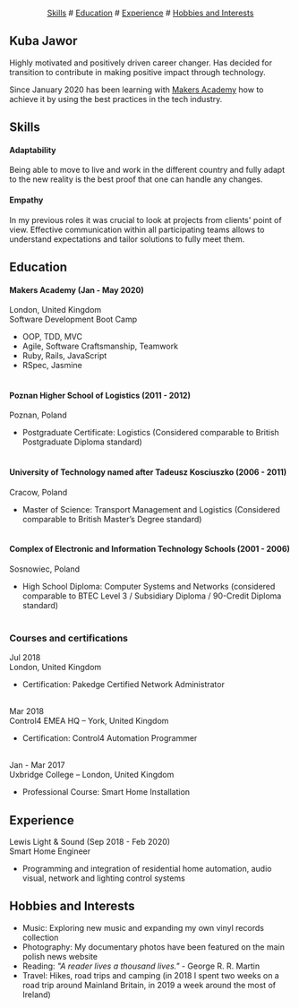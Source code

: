 <p align="center">
<a href="#skills">Skills</a> #
<a href="#education">Education</a> #
<a href="#experience">Experience</a> #
<a href="#hobbies-and-interests">Hobbies and Interests</a>
</p>

## Kuba Jawor

Highly motivated and positively driven career changer. Has decided for transition to contribute in making positive impact through technology.

Since January 2020 has been learning with [Makers Academy](https://makers.tech) how to achieve it by using the best practices in the tech industry.

## Skills

#### Adaptability
Being able to move to live and work in the different country and fully adapt to the new reality is the best proof that one can handle any changes.

#### Empathy
In my previous roles it was crucial to look at projects from clients' point of view. Effective communication within all participating teams allows to understand expectations and tailor solutions to fully meet them.

## Education

#### Makers Academy (Jan - May 2020)
London, United Kingdom</br>
Software Development Boot Camp

- OOP, TDD, MVC
- Agile, Software Craftsmanship, Teamwork
- Ruby, Rails, JavaScript
- RSpec, Jasmine </br></br>

#### Poznan Higher School of Logistics (2011 - 2012)</br>
Poznan, Poland
- Postgraduate Certificate: Logistics
(Considered comparable to British Postgraduate Diploma standard)</br></br>

#### University of Technology named after Tadeusz Kosciuszko (2006 - 2011)</br>
Cracow, Poland
- Master of Science: Transport Management and Logistics
(Considered comparable to British Master’s Degree standard)</br></br>

#### Complex of Electronic and Information Technology Schools (2001 - 2006)</br>
Sosnowiec, Poland
- High School Diploma: Computer Systems and Networks
(considered comparable to BTEC Level 3 / Subsidiary Diploma / 90-Credit Diploma standard)</br></br>

### Courses and certifications

Jul 2018</br>
London, United Kingdom
- Certification: Pakedge Certified Network Administrator</br></br>

Mar 2018</br>
Control4 EMEA HQ – York, United Kingdom
- Certification: Control4 Automation Programmer</br></br>

Jan - Mar 2017</br>
Uxbridge College – London, United Kingdom
- Professional Course: Smart Home Installation

## Experience

Lewis Light & Sound (Sep 2018 - Feb 2020)</br>
Smart Home Engineer
- Programming and integration of residential home automation, audio visual, network and lighting control systems

## Hobbies and Interests

- Music: Exploring new music and expanding my own vinyl records collection
- Photography: My documentary photos have been featured on the main polish news website
- Reading: *"A reader lives a thousand lives."* - George R. R. Martin
- Travel: Hikes, road trips and camping (in 2018 I spent two weeks on a road trip around Mainland Britain, in 2019 a week around the most of Ireland)
